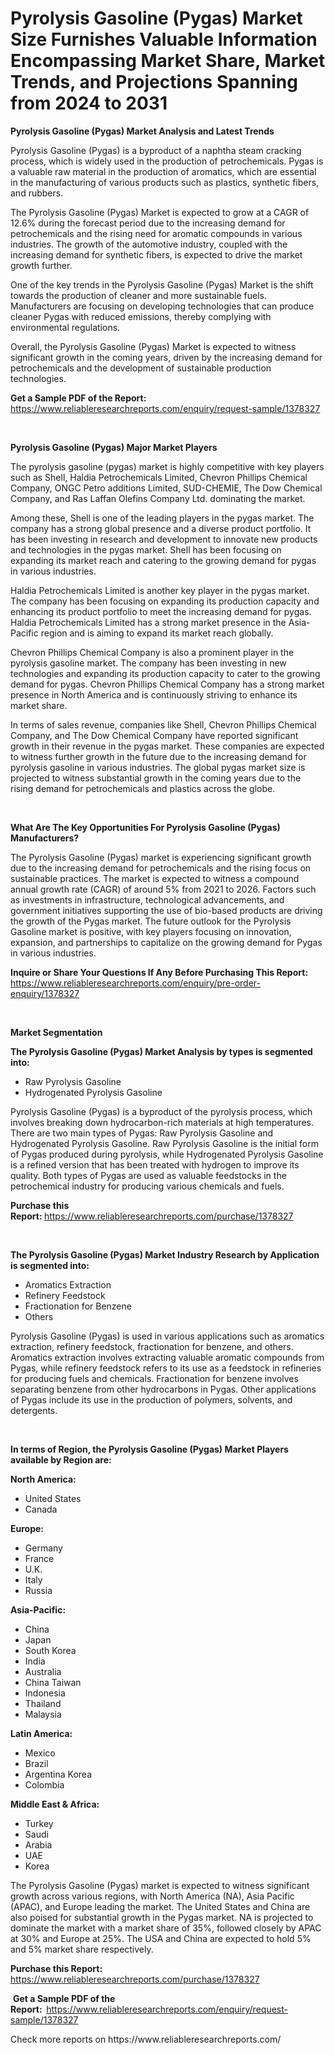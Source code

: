 <p><h1>Pyrolysis Gasoline (Pygas) Market Size Furnishes Valuable Information Encompassing Market Share, Market Trends, and Projections Spanning from 2024 to 2031</h1></p><p><strong>Pyrolysis Gasoline (Pygas) Market Analysis and Latest Trends</strong></p>
<p><p>Pyrolysis Gasoline (Pygas) is a byproduct of a naphtha steam cracking process, which is widely used in the production of petrochemicals. Pygas is a valuable raw material in the production of aromatics, which are essential in the manufacturing of various products such as plastics, synthetic fibers, and rubbers.</p><p>The Pyrolysis Gasoline (Pygas) Market is expected to grow at a CAGR of 12.6% during the forecast period due to the increasing demand for petrochemicals and the rising need for aromatic compounds in various industries. The growth of the automotive industry, coupled with the increasing demand for synthetic fibers, is expected to drive the market growth further.</p><p>One of the key trends in the Pyrolysis Gasoline (Pygas) Market is the shift towards the production of cleaner and more sustainable fuels. Manufacturers are focusing on developing technologies that can produce cleaner Pygas with reduced emissions, thereby complying with environmental regulations.</p><p>Overall, the Pyrolysis Gasoline (Pygas) Market is expected to witness significant growth in the coming years, driven by the increasing demand for petrochemicals and the development of sustainable production technologies.</p></p>
<p><strong>Get a Sample PDF of the Report:&nbsp;</strong> <a href="https://www.reliableresearchreports.com/enquiry/request-sample/1378327">https://www.reliableresearchreports.com/enquiry/request-sample/1378327</a></p>
<p>&nbsp;</p>
<p><strong>Pyrolysis Gasoline (Pygas) Major Market Players</strong></p>
<p><p>The pyrolysis gasoline (pygas) market is highly competitive with key players such as Shell, Haldia Petrochemicals Limited, Chevron Phillips Chemical Company, ONGC Petro additions Limited, SUD-CHEMIE, The Dow Chemical Company, and Ras Laffan Olefins Company Ltd. dominating the market. </p><p>Among these, Shell is one of the leading players in the pygas market. The company has a strong global presence and a diverse product portfolio. It has been investing in research and development to innovate new products and technologies in the pygas market. Shell has been focusing on expanding its market reach and catering to the growing demand for pygas in various industries.</p><p>Haldia Petrochemicals Limited is another key player in the pygas market. The company has been focusing on expanding its production capacity and enhancing its product portfolio to meet the increasing demand for pygas. Haldia Petrochemicals Limited has a strong market presence in the Asia-Pacific region and is aiming to expand its market reach globally.</p><p>Chevron Phillips Chemical Company is also a prominent player in the pyrolysis gasoline market. The company has been investing in new technologies and expanding its production capacity to cater to the growing demand for pygas. Chevron Phillips Chemical Company has a strong market presence in North America and is continuously striving to enhance its market share.</p><p>In terms of sales revenue, companies like Shell, Chevron Phillips Chemical Company, and The Dow Chemical Company have reported significant growth in their revenue in the pygas market. These companies are expected to witness further growth in the future due to the increasing demand for pyrolysis gasoline in various industries. The global pygas market size is projected to witness substantial growth in the coming years due to the rising demand for petrochemicals and plastics across the globe.</p></p>
<p>&nbsp;</p>
<p><strong>What Are The Key Opportunities For Pyrolysis Gasoline (Pygas) Manufacturers?</strong></p>
<p><p>The Pyrolysis Gasoline (Pygas) market is experiencing significant growth due to the increasing demand for petrochemicals and the rising focus on sustainable practices. The market is expected to witness a compound annual growth rate (CAGR) of around 5% from 2021 to 2026. Factors such as investments in infrastructure, technological advancements, and government initiatives supporting the use of bio-based products are driving the growth of the Pygas market. The future outlook for the Pyrolysis Gasoline market is positive, with key players focusing on innovation, expansion, and partnerships to capitalize on the growing demand for Pygas in various industries.</p></p>
<p><strong>Inquire or Share Your Questions If Any Before Purchasing This Report:</strong> <a href="https://www.reliableresearchreports.com/enquiry/pre-order-enquiry/1378327">https://www.reliableresearchreports.com/enquiry/pre-order-enquiry/1378327</a></p>
<p>&nbsp;</p>
<p><strong>Market Segmentation</strong></p>
<p><strong>The Pyrolysis Gasoline (Pygas) Market Analysis by types is segmented into:</strong></p>
<p><ul><li>Raw Pyrolysis Gasoline</li><li>Hydrogenated Pyrolysis Gasoline</li></ul></p>
<p><p>Pyrolysis Gasoline (Pygas) is a byproduct of the pyrolysis process, which involves breaking down hydrocarbon-rich materials at high temperatures. There are two main types of Pygas: Raw Pyrolysis Gasoline and Hydrogenated Pyrolysis Gasoline. Raw Pyrolysis Gasoline is the initial form of Pygas produced during pyrolysis, while Hydrogenated Pyrolysis Gasoline is a refined version that has been treated with hydrogen to improve its quality. Both types of Pygas are used as valuable feedstocks in the petrochemical industry for producing various chemicals and fuels.</p></p>
<p><strong>Purchase this Report:&nbsp;</strong><a href="https://www.reliableresearchreports.com/purchase/1378327">https://www.reliableresearchreports.com/purchase/1378327</a></p>
<p>&nbsp;</p>
<p><strong>The Pyrolysis Gasoline (Pygas) Market Industry Research by Application is segmented into:</strong></p>
<p><ul><li>Aromatics Extraction</li><li>Refinery Feedstock</li><li>Fractionation for Benzene</li><li>Others</li></ul></p>
<p><p>Pyrolysis Gasoline (Pygas) is used in various applications such as aromatics extraction, refinery feedstock, fractionation for benzene, and others. Aromatics extraction involves extracting valuable aromatic compounds from Pygas, while refinery feedstock refers to its use as a feedstock in refineries for producing fuels and chemicals. Fractionation for benzene involves separating benzene from other hydrocarbons in Pygas. Other applications of Pygas include its use in the production of polymers, solvents, and detergents.</p></p>
<p>&nbsp;</p>
<p><strong>In terms of Region, the Pyrolysis Gasoline (Pygas) Market Players available by Region are:</strong></p>
<p>
    <p> <strong> North America: </strong>
        <ul>
            <li>United States</li>
            <li>Canada</li>
        </ul>
        </p> 
    <p> <strong> Europe: </strong>
        <ul>
            <li>Germany</li>
            <li>France</li>
            <li>U.K.</li>
            <li>Italy</li>
            <li>Russia</li>
        </ul>
        </p> 
    <p> <strong> Asia-Pacific: </strong>
        <ul>
            <li>China</li>
            <li>Japan</li>
            <li>South Korea</li>
            <li>India</li>
            <li>Australia</li>
            <li>China Taiwan</li>
            <li>Indonesia</li>
            <li>Thailand</li>
            <li>Malaysia</li>
        </ul>
        </p> 
    <p> <strong> Latin America: </strong>
        <ul>
            <li>Mexico</li>
            <li>Brazil</li>
            <li>Argentina Korea</li>
            <li>Colombia</li>
        </ul>
        </p> 
    <p> <strong> Middle East & Africa: </strong>
        <ul>
            <li>Turkey</li>
            <li>Saudi</li>
            <li>Arabia</li>
            <li>UAE</li>
            <li>Korea</li>
        </ul>
    </p>
    </p>
<p><p>The Pyrolysis Gasoline (Pygas) market is expected to witness significant growth across various regions, with North America (NA), Asia Pacific (APAC), and Europe leading the market. The United States and China are also poised for substantial growth in the Pygas market. NA is projected to dominate the market with a market share of 35%, followed closely by APAC at 30% and Europe at 25%. The USA and China are expected to hold 5% and 5% market share respectively.</p></p>
<p><strong>Purchase this Report: </strong><a href="https://www.reliableresearchreports.com/purchase/1378327">https://www.reliableresearchreports.com/purchase/1378327</a></p>
<p>&nbsp;<strong>Get a Sample PDF of the Report:&nbsp;&nbsp;</strong><a href="https://www.reliableresearchreports.com/enquiry/request-sample/1378327">https://www.reliableresearchreports.com/enquiry/request-sample/1378327</a></p>
<p><strong></strong></p>
<p>Check more reports on https://www.reliableresearchreports.com/</p>